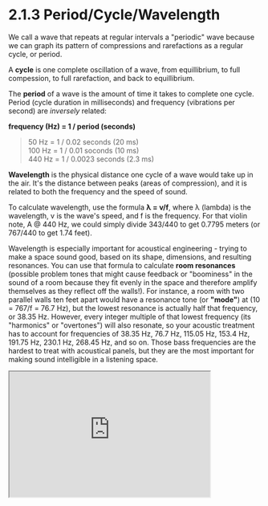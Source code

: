 <link href="../../markdown.css" rel="stylesheet"></link> 

# 2.1.3 Period/Cycle/Wavelength

We call a wave that repeats at regular intervals a "periodic" wave because we can graph its pattern of compressions and rarefactions as a regular cycle, or period. 

A **cycle** is one complete oscillation of a wave, from equillibrium, to full compession, to full rarefaction, and back to equillibrium. 

The **period** of a wave is the amount of time it takes to complete one cycle. Period (cycle duration in milliseconds) and frequency (vibrations per second) are *inversely* related: 
    
**frequency (Hz) = 1 / period (seconds)**

> 50 Hz = 1 / 0.02 seconds (20 ms)<br>
> 100 Hz = 1 / 0.01 soconds (10 ms)<br>
> 440 Hz = 1 / 0.0023 seconds (2.3 ms)

**Wavelength** is the physical distance one cycle of a wave would take up in the air. It's the distance between peaks (areas of compression), and it is related to both the frequency and the speed of sound. 

To calculate wavelength, use the formula **λ = v/f**, where λ (lambda) is the wavelength, v is the wave's speed, and f is the frequency. For that violin note, A @ 440 Hz, we could simply divide 343/440 to get 0.7795 meters (or 767/440 to get 1.74 feet). 

Wavelength is especially important for acoustical engineering - trying to make a space sound good, based on its shape, dimensions, and resulting resonances. You can use that formula to calculate **room resonances** (possible problem tones that might cause feedback or "boominess" in the sound of a room because they fit evenly in the space and therefore amplify themselves as they reflect off the walls!). For instance, a room with two parallel walls ten feet apart would have a resonance tone (or **"mode"**) at (10 = 767/f = 76.7 Hz), but the lowest resonance is actually half that frequency, or 38.35 Hz. However, every integer multiple of that lowest frequency (its "harmonics" or "overtones") will also resonate, so your acoustic treatment has to account for frequencies of 38.35 Hz, 76.7 Hz, 115.05 Hz, 153.4 Hz, 191.75 Hz, 230.1 Hz, 268.45 Hz, and so on. Those bass frequencies are the hardest to treat with acoustical panels, but they are the most important for making sound intelligible in a listening space.

<iframe src="https://editor.p5js.org/dbwetzel/full/wm-u6cvSB" width="400" height="250"></iframe>